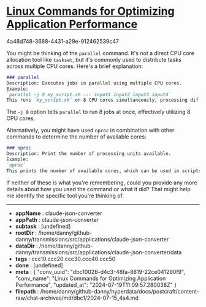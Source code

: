# [Linux Commands for Optimizing Application Performance](https://claude.ai/chat/dbc10026-d4c3-48fa-8819-22ce041290f9)

4a48d748-3688-4431-a29e-912462539c47

 You might be thinking of the `parallel` command. It's not a direct CPU core allocation tool like `taskset`, but it's commonly used to distribute tasks across multiple CPU cores. Here's a brief explanation:

```markdown
### parallel
Description: Executes jobs in parallel using multiple CPU cores.
Example:
`parallel -j 8 my_script.sh ::: input1 input2 input3 input4`
This runs `my_script.sh` on 8 CPU cores simultaneously, processing different inputs.
```

The `-j 8` option tells `parallel` to run 8 jobs at once, effectively utilizing 8 CPU cores.

Alternatively, you might have used `nproc` in combination with other commands to determine the number of available cores:

```markdown
### nproc
Description: Print the number of processing units available.
Example:
`nproc`
This prints the number of available cores, which can be used in scripts to dynamically allocate tasks.
```

If neither of these is what you're remembering, could you provide any more details about how you used the command or what it did? That might help me identify the specific tool you're thinking of.

---

* **appName** : claude-json-converter
* **appPath** : claude-json-converter
* **subtask** : [undefined]
* **rootDir** : /home/danny/github-danny/transmissions/src/applications/claude-json-converter
* **dataDir** : /home/danny/github-danny/transmissions/src/applications/claude-json-converter/data
* **tags** : ccc10.ccc20.ccc30.ccc40.ccc50
* **done** : [undefined]
* **meta** : {
  "conv_uuid": "dbc10026-d4c3-48fa-8819-22ce041290f9",
  "conv_name": "Linux Commands for Optimizing Application Performance",
  "updated_at": "2024-07-19T11:09:57.280038Z"
}
* **filepath** : /home/danny/github-danny/hyperdata/docs/postcraft/content-raw/chat-archives/md/dbc1/2024-07-15_4a4.md